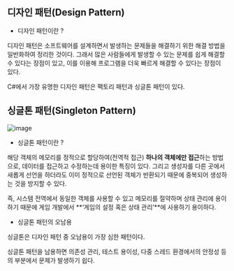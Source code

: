 ## 디자인 패턴(Design Pattern)

- 디자인 패턴이란 ?

디자인 패턴은 소프트웨어를 설계하면서 발생하는 문제들을 해결하기 위한 해결 방법을 일반화하여 정리한 것이다. 그래서 많은 사람들에게 발생할 수 있는 문제를 쉽게 해결할 수 있다는 장점이 있고, 이를 이용해 프로그램을 더욱 빠르게 해결할 수 있다는 장점이 있다.

C#에서 가장 유명한 디자인 패턴은 팩토리 패턴과 싱글톤 패턴이 있다.

## 싱글톤 패턴(Singleton Pattern)

![image](https://github.com/Glaz8212/training-task/blob/main/240722-Static/singleton.png)

- 싱글톤 패턴이란 ?

해당 객체의 메모리를 정적으로 할당하여(전역적 접근) **하나의 객체에만 접근**하는 방법으로, 데이터를 접근하고 수정하는데  용이한 특징이 있다. 그리고 생성자를 다른 곳에서 새롭게 선언을 하더라도 이미 정적으로 선언된 객체가 반환되기 때문에 중복되어 생성하는 것을 방지할 수 있다.

즉,  시스템 전역에서 동일한 객체를 사용할 수 있고 메모리를 절약하며 상태 관리에 용이하기 때문에 게임 개발에서 **‘게임의 설정 혹은 상태 관리’**에 사용하기 용이하다.

- 싱글톤 패턴의 오남용

싱글톤은 디자인 패턴 중 오남용이 가장 심한 패턴이다. 

싱글톤 패턴을 남용하면 의존성 관리, 테스트 용이성, 다중 스레드 환경에서의 안정성 등의 부분에서 문제가 발생하기 쉽다.